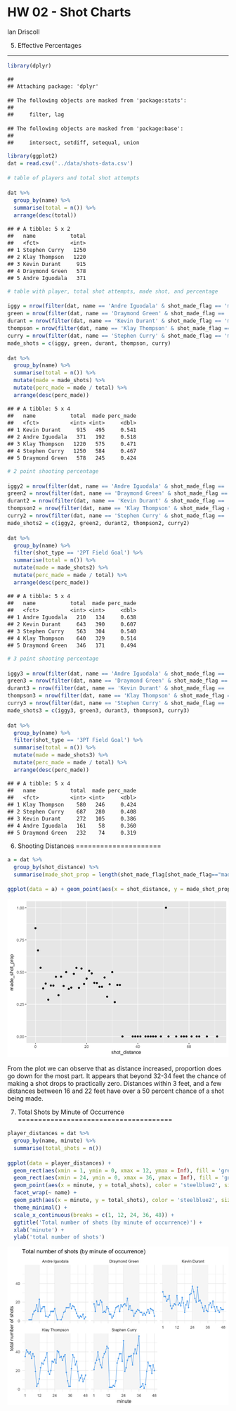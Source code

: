 HW 02 - Shot Charts
================
Ian Driscoll

5. Effective Percentages
------------------------

``` r
library(dplyr)
```

    ## 
    ## Attaching package: 'dplyr'

    ## The following objects are masked from 'package:stats':
    ## 
    ##     filter, lag

    ## The following objects are masked from 'package:base':
    ## 
    ##     intersect, setdiff, setequal, union

``` r
library(ggplot2)
dat = read.csv('../data/shots-data.csv')

# table of players and total shot attempts

dat %>%
  group_by(name) %>%
  summarise(total = n()) %>%
  arrange(desc(total))
```

    ## # A tibble: 5 x 2
    ##   name           total
    ##   <fct>          <int>
    ## 1 Stephen Curry   1250
    ## 2 Klay Thompson   1220
    ## 3 Kevin Durant     915
    ## 4 Draymond Green   578
    ## 5 Andre Iguodala   371

``` r
# table with player, total shot attempts, made shot, and percentage 

iggy = nrow(filter(dat, name == 'Andre Iguodala' & shot_made_flag == 'made shot'))
green = nrow(filter(dat, name == 'Draymond Green' & shot_made_flag == 'made shot'))
durant = nrow(filter(dat, name == 'Kevin Durant' & shot_made_flag == 'made shot'))
thompson = nrow(filter(dat, name == 'Klay Thompson' & shot_made_flag == 'made shot'))
curry = nrow(filter(dat, name == 'Stephen Curry' & shot_made_flag == 'made shot'))
made_shots = c(iggy, green, durant, thompson, curry)

dat %>%
  group_by(name) %>%
  summarise(total = n()) %>%
  mutate(made = made_shots) %>%
  mutate(perc_made = made / total) %>%
  arrange(desc(perc_made))
```

    ## # A tibble: 5 x 4
    ##   name           total  made perc_made
    ##   <fct>          <int> <int>     <dbl>
    ## 1 Kevin Durant     915   495     0.541
    ## 2 Andre Iguodala   371   192     0.518
    ## 3 Klay Thompson   1220   575     0.471
    ## 4 Stephen Curry   1250   584     0.467
    ## 5 Draymond Green   578   245     0.424

``` r
# 2 point shooting percentage

iggy2 = nrow(filter(dat, name == 'Andre Iguodala' & shot_made_flag == 'made shot' & shot_type == '2PT Field Goal'))
green2 = nrow(filter(dat, name == 'Draymond Green' & shot_made_flag == 'made shot' & shot_type == '2PT Field Goal'))
durant2 = nrow(filter(dat, name == 'Kevin Durant' & shot_made_flag == 'made shot' & shot_type == '2PT Field Goal'))
thompson2 = nrow(filter(dat, name == 'Klay Thompson' & shot_made_flag == 'made shot' & shot_type == '2PT Field Goal'))
curry2 = nrow(filter(dat, name == 'Stephen Curry' & shot_made_flag == 'made shot' & shot_type == '2PT Field Goal'))
made_shots2 = c(iggy2, green2, durant2, thompson2, curry2)

dat %>%
  group_by(name) %>%
  filter(shot_type == '2PT Field Goal') %>%
  summarise(total = n()) %>%
  mutate(made = made_shots2) %>%
  mutate(perc_made = made / total) %>%
  arrange(desc(perc_made))
```

    ## # A tibble: 5 x 4
    ##   name           total  made perc_made
    ##   <fct>          <int> <int>     <dbl>
    ## 1 Andre Iguodala   210   134     0.638
    ## 2 Kevin Durant     643   390     0.607
    ## 3 Stephen Curry    563   304     0.540
    ## 4 Klay Thompson    640   329     0.514
    ## 5 Draymond Green   346   171     0.494

``` r
# 3 point shooting percentage

iggy3 = nrow(filter(dat, name == 'Andre Iguodala' & shot_made_flag == 'made shot' & shot_type == '3PT Field Goal'))
green3 = nrow(filter(dat, name == 'Draymond Green' & shot_made_flag == 'made shot' & shot_type == '3PT Field Goal'))
durant3 = nrow(filter(dat, name == 'Kevin Durant' & shot_made_flag == 'made shot' & shot_type == '3PT Field Goal'))
thompson3 = nrow(filter(dat, name == 'Klay Thompson' & shot_made_flag == 'made shot' & shot_type == '3PT Field Goal'))
curry3 = nrow(filter(dat, name == 'Stephen Curry' & shot_made_flag == 'made shot' & shot_type == '3PT Field Goal'))
made_shots3 = c(iggy3, green3, durant3, thompson3, curry3)

dat %>%
  group_by(name) %>%
  filter(shot_type == '3PT Field Goal') %>%
  summarise(total = n()) %>%
  mutate(made = made_shots3) %>%
  mutate(perc_made = made / total) %>%
  arrange(desc(perc_made))
```

    ## # A tibble: 5 x 4
    ##   name           total  made perc_made
    ##   <fct>          <int> <int>     <dbl>
    ## 1 Klay Thompson    580   246     0.424
    ## 2 Stephen Curry    687   280     0.408
    ## 3 Kevin Durant     272   105     0.386
    ## 4 Andre Iguodala   161    58     0.360
    ## 5 Draymond Green   232    74     0.319

6. Shooting Distances
=====================

``` r
a = dat %>%
  group_by(shot_distance) %>%
  summarise(made_shot_prop = length(shot_made_flag[shot_made_flag=="made shot"]) / n())
  
ggplot(data = a) + geom_point(aes(x = shot_distance, y = made_shot_prop))
```

![](../images/unnamed-chunk-2-1.png)

From the plot we can observe that as distance increased, proportion does go down for the most part. It appears that beyond 32-34 feet the chance of making a shot drops to practically zero. Distances within 3 feet, and a few distances between 16 and 22 feet have over a 50 percent chance of a shot being made.

7. Total Shots by Minute of Occurrence
======================================

``` r
player_distances = dat %>%
  group_by(name, minute) %>%
  summarise(total_shots = n())

ggplot(data = player_distances) + 
  geom_rect(aes(xmin = 1, ymin = 0, xmax = 12, ymax = Inf), fill = 'grey97') + 
  geom_rect(aes(xmin = 24, ymin = 0, xmax = 36, ymax = Inf), fill = 'grey97') + 
  geom_point(aes(x = minute, y = total_shots), color = 'steelblue2', size = 0.8) + 
  facet_wrap(~ name) + 
  geom_path(aes(x = minute, y = total_shots), color = 'steelblue2', size = 0.4) + 
  theme_minimal() + 
  scale_x_continuous(breaks = c(1, 12, 24, 36, 48)) + 
  ggtitle('Total number of shots (by minute of occurrence)') + 
  xlab('minute') + 
  ylab('total number of shots')
```

![](../images/unnamed-chunk-3-1.png)
